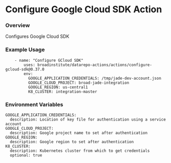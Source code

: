 # Configure Google Cloud SDK Action

### Overview

Configures Google Cloud SDK

### Example Usage

```
    - name: "Configure GCloud SDK"
        uses: broadinstitute/datarepo-actions/actions/configure-gcloud-sdk@0.37.0
        env:
          GOOGLE_APPLICATION_CREDENTIALS: /tmp/jade-dev-account.json
          GOOGLE_CLOUD_PROJECT: broad-jade-integration
          GOOGLE_REGION: us-central1
          K8_CLUSTER: integration-master
```

### Environment Variables

```
GOOGLE_APPLICATION_CREDENTIALS:
  description: Location of key file for authentication using a service account
GOOGLE_CLOUD_PROJECT:
  description: Google project name to set after authentication
GOOGLE_REGION:
  description: Google region to set after authentication
K8_CLUSTER:
  description: Kubernetes cluster from which to get credentials
  optional: true
```
